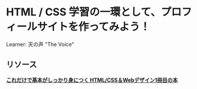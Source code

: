 # HTML / CSS 学習の一環として、プロフィールサイトを作ってみよう！

Learner: 天の声 "The Voice"

## リソース
[**これだけで基本がしっかり身につく HTML/CSS＆Webデザイン1冊目の本**](https://www.shoeisha.co.jp/book/detail/9784798170114)